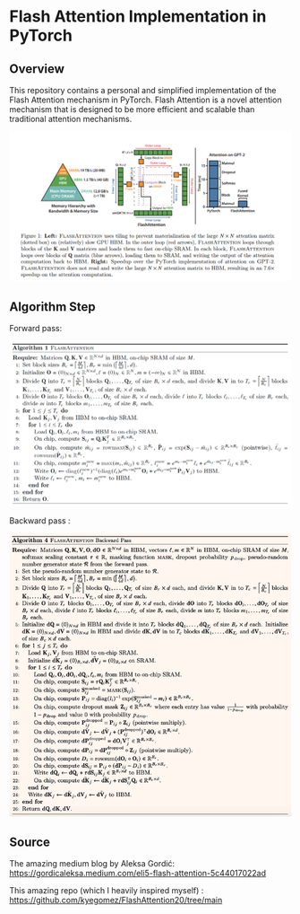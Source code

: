 


# Flash Attention Implementation in PyTorch

## Overview

This repository contains a personal and simplified implementation of the Flash Attention mechanism in PyTorch. Flash Attention is a novel attention mechanism that is designed to be more efficient and scalable than traditional attention mechanisms.

![flashatt](assets/flash.png)

## Algorithm Step

Forward pass: 

![algo](assets/flashstep.png)

Backward pass : 

![al](assets/flashback.png)

## Source 

The amazing medium blog by Aleksa Gordić:
https://gordicaleksa.medium.com/eli5-flash-attention-5c44017022ad

This amazing repo (which I heavily inspired myself) : 
https://github.com/kyegomez/FlashAttention20/tree/main
